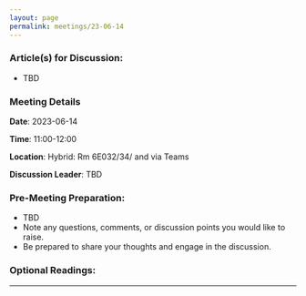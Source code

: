 ```yaml
---
layout: page
permalink: meetings/23-06-14
---
```


### Article(s) for Discussion:
- TBD

### Meeting Details

**Date**: 2023-06-14

**Time**: 11:00-12:00 

**Location**: Hybrid: Rm 6E032/34/ and via Teams 

**Discussion Leader**: TBD

### Pre-Meeting Preparation:
- TBD
-  Note any questions, comments, or discussion points you would like to raise.
- Be prepared to share your thoughts and engage in the discussion.

### Optional Readings:

---

<br><br>
<!--*-- Presenters: TBD*-->
